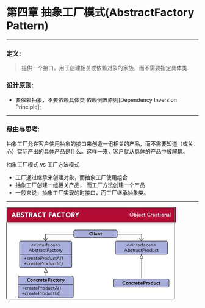 # 第四章 抽象工厂模式(AbstractFactory Pattern)
---

### 定义:
> 提供一个接口，用于创建相关或依赖对象的家族，而不需要指定具体类.

### 设计原则:
- 要依赖抽象，不要依赖具体类  依赖倒置原则[Dependency Inversion Principle];

---

### 缘由与思考:

抽象工厂允许客户使用抽象的接口来创造一组相关的产品，而不需要知道（或关心）实际产出的具体产品是什么。这样一来，客户就从具体的产品中被解耦。  

抽象工厂模式 vs 工厂方法模式  

- 工厂通过继承来创建对象，而抽象工厂使用组合
- 抽象工厂创建一组相关产品， 而工厂方法创建一个产品
- 一般来说，抽象工厂实现的时接口，而工厂继承抽象类。

---

![AbstractFactory](./AbstractFactory.jpg)

